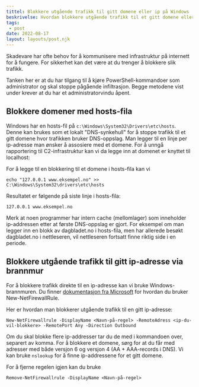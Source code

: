 ```yaml
---
tittel: Blokkere utgående trafikk til gitt domene eller ip på Windows
beskrivelse: Hvordan blokkere utgående trafikk til et gitt domene eller IP på en Windows-maskin - kan brukes til å stoppe C2-kommunikasjon fra skadevare
tags: 
 - post
date: 2022-08-17
layout: layouts/post.njk
---
```

Skadevare har ofte behov for å kommunisere med infrastruktur på 
internett for å fungere. For sikkerhet kan det være at du trenger å  blokkere slik trafikk. 

Tanken her er at du har tilgang til å kjøre PowerShell-kommandoer som administrator og skal stoppe pågående infiltrasjon. Begge metodene vist under krever at du har 
et administratorvindu åpent.

## Blokkere domener med hosts-fila
Windows har en hosts-fil på `c:\Windows\System32\Drivers\etc\hosts`. Denne kan brukes som et 
lokalt "DNS-synkehull" for å stoppe trafikk til et gitt domene 
hvor trafikken bruker DNS-oppslag. Man legger til en linje per 
ip-adresse man ønsker å assosiere med et domene. For å unngå 
rapportering til C2-infrastruktur kan vi da legge inn at 
domenet er knyttet til localhost: 

For å legge til en blokkering til et domene i hosts-fila kan vi

```
echo "127.0.0.1 www.eksempel.no" >> C:\Windows\System32\drivers\etc\hosts
```

Resultatet er følgende på siste linje i hosts-fila:

```
127.0.0.1 www.eksempel.no
```

Merk at noen programmer har intern cache (mellomlager) som 
inneholder ip-addressen etter at første DNS-oppslag er gjort. 
For eksempel om man legger inn en blokk av dagbladet.no i 
hosts-fila, men har allerede besøkt dagbladet.no i nettleseren, 
vil nettleseren fortsatt finne riktig side i en periode. 

## Blokkere utgående trafikk til gitt ip-adresse via brannmur
For å blokkere trafikk direkte til en ip-adresse kan vi bruke 
Windows-brannmuren. Du finner [dokumentasjon fra Microsoft](https://docs.microsoft.com/en-us/powershell/module/netsecurity/new-netfirewallrule?view=windowsserver2022-ps) for hvordan du bruker New-NetFirewallRule. 

Her er hvordan man blokkerer utgående trafikk til en gitt ip-adresse: 

```
New-NetFirewallrule -DisplayName <Navn-på-regel> -RemoteAdress <ip-du-vil-blokkere> -RemotePort Any -Direction Outbound
```
Om du skal blokke flere ip-addresser tar du de med i kommandoen over, separert av komma. 
For å blokkere et domene, sørg for at du får med adresser med både versjon 6 og versjon 4 (AA + AAA-records i DNS). Vi kan bruke `nslookup` for å finne ip-addressene for et gitt domene. 

For å fjerne regelen igjen kan du bruke

```
Remove-NetFirewallrule -DisplayName <Navn-på-regel>
```